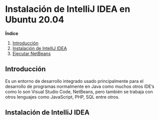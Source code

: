 # Instalación de IntelliJ IDEA en Ubuntu 20.04
**Índice**

1. [Introducción](#1)
2. [Instalación de IntelliJ IDEA](#2)
3. [Ejecutar NetBeans](#3)

## Introducción<a name="1"></a>
Es un entorno de desarrollo integrado usado principalmente para el desarrollo de programas normalmente en Java como muchos otros IDE’s como lo son Visual Studio Code, NetBeans, pero también se trabaja con otros lenguajes como JavaScript, PHP, SQL entre otros.
## Instalación de IntelliJ IDEA<a name="2"></a>
